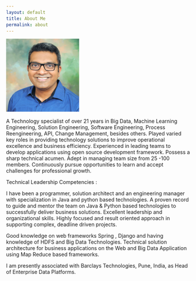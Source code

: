 ```yaml
---
layout: default
title: About Me
permalink: about
---
```

<div class="text-center">
  <img src="assets/images/profile.png" width="200" height="200" class="rounded mx-auto d-block img-thumbnail" alt="myPhoto">
</div>


A Technology specialist of over 21 years in Big Data, Machine Learning Engineering, Solution Engineering, Software Engineering, Process Reengineering, API, Change Management, besides others. Played varied key roles in providing  technology solutions to improve operational excellence and business efficiency. Experienced in leading teams to develop applications using open source development framework. Possess a sharp technical acumen. Adept in managing team size from 25 -100 members. Continuously pursue opportunities to learn and accept challenges for professional growth.


Technical Leadership Competencies :

I have been a programmer,  solution architect and an engineering manager with specialization  in Java and python based technologies. A proven record to guide and mentor the team on Java & Python based technologies to successfully deliver business solutions. Excellent leadership and organizational skills. Highly focused and result oriented approach  in supporting complex, deadline driven projects.

Good knowledge on web frameworks Spring , Django and having knowledge of HDFS and Big Data Technologies. Technical solution architecture for business applications on the Web and  Big Data Application using Map Reduce based frameworks.  

I am presently associated with Barclays  Technologies, Pune, India, as Head of Enterprise Data Platforms.
